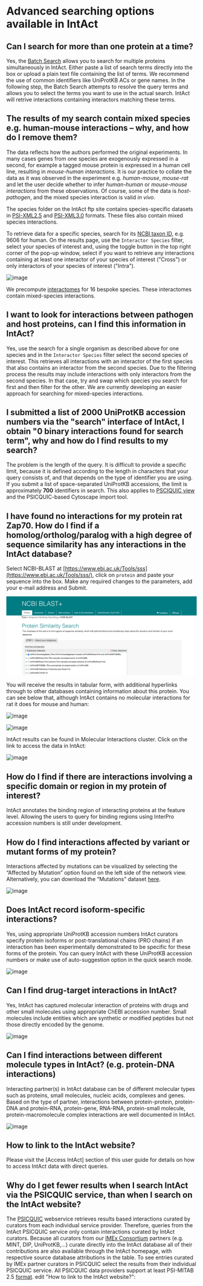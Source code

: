 # Advanced searching options available in IntAct


## Can I search for more than one protein at a time?

Yes, the [Batch Search](https://www.ebi.ac.uk/intact/home#batch-search) allows you to search for multiple proteins simultaneously in IntAct. Either paste a list of search terms directly into the box or upload a plain text file containing the list of terms. We recommend the use of common identifiers like UniProtKB ACs or gene names. In the following step, the Batch Search attempts to resolve the query terms and allows you to select the terms you want to use in the actual search. IntAct will retrive interactions containing interactors matching these terms.


## The results of my search contain mixed species e.g. human-mouse interactions – why, and how do I remove them?

The data reflects how the authors performed the original experiments. In many cases genes from one species are exogenously expressed in a second, for example a tagged mouse protein is expressed in a human cell line, resulting in _mouse-human_ _interactions_. It is our practice to collate the data as it was observed in the experiment e.g. _human-mouse_, _mouse-rat_ and let the user decide whether to infer _human-human_ or _mouse-mouse_ _interactions_ from these observations. Of course, some of the data is _host-pathogen_, and the mixed species interaction is valid _in vivo_.

The species folder on the IntAct ftp site contains species-specific datasets in [PSI-XML2.5](ftp://ftp.ebi.ac.uk/pub/databases/intact/current/psi25/species/) and [PSI-XML3.0](ftp://ftp.ebi.ac.uk/pub/databases/intact/current/psi30/species/) formats. These files also contain mixed species interactions.

To retrieve data for a specific species, search for its [NCBI taxon ID](https://www.uniprot.org/taxonomy/), e.g. 9606 for human. On the results page, use the `Interactor Species` filter, select your species of interest and, using the toggle button in the top right corner of the pop-up window, select if you want to retrieve any interactions containing at least one interactor of your species of interest ("Cross") or only interactors of your species of interest ("Intra").

![image](https://user-images.githubusercontent.com/10517124/132673663-5c46816a-ff28-4c1e-8639-e3a4971e2a1e.png)

We precompute [interactomes](https://www.ebi.ac.uk/intact/interactomes) for 16 bespoke species. These interactomes contain mixed-species interactions.


## I want to look for interactions between pathogen and host proteins, can I find this information in IntAct?

Yes, use the search for a single organism as described above for one species and in the `Interactor Species` filter select the second species of interest. This retrieves all interactions with an interactor of the first species that also contains an interactor from the second species. Due to the filtering process the results may include interactions with only interactors from the second species. In that case, try and swap which species you search for first and then filter for the other. We are currently developing an easier approach for searching for mixed-species interactions. 


## I submitted a list of 2000 UniProtKB accession numbers via the "search" interface of IntAct, I obtain "0 binary interactions found for search term", why and how do I find results to my search?

The problem is the length of the query. It is difficult to provide a specific limit, because it is defined according to the length in characters that your query consists of, and that depends on the type of identifier you are using. If you submit a list of space-separated UniProtKB accessions, the limit is approximately **700** identifiers in search. This also applies to [PSCIQUIC view](www.ebi.ac.uk/Tools/webservices/psicquic/view/main.xhtml) and the PSICQUIC-based Cytoscape import tool.


## I have found no interactions for my protein rat Zap70. How do I find if a homolog/ortholog/paralog with a high degree of sequence similarity has any interactions in the IntAct database?

Select NCBI-BLAST at [https://www.ebi.ac.uk/Tools/sss](https://www.ebi.ac.uk/Tools/sss/), click on `protein` and paste your sequence into the box. Make any required changes to the parameters, add your e-mail address and Submit.

![](../../.gitbook/assets/image.png)

You will receive the results in tabular form, with additional hyperlinks through to other databases containing information about this protein. You can see below that, although IntAct contains no molecular interactions for rat it does for mouse and human:

![image](https://user-images.githubusercontent.com/77560653/132332415-f1e3b27e-5c7d-4c97-a163-83f9f50f65f2.png)

![image](https://user-images.githubusercontent.com/77560653/132333470-954b0af3-25e7-4ab2-9f88-68614133307a.png)

IntAct results can be found in Molecular Interactions cluster. Click on the link to access the data in IntAct:

![image](https://user-images.githubusercontent.com/77560653/132332515-acd7ff82-bdea-427c-9581-88f8a2eeab2c.png)


## How do I find if there are interactions involving a specific domain or region in my protein of interest?

IntAct annotates the binding region of interacting proteins at the feature level. Allowing the users to query for binding regions using InterPro accession numbers is still under development.


## How do I find interactions affected by variant or mutant forms of my protein?

Interactions affected by mutations can be visualized by selecting the “Affected by Mutation” option found on the left side of the network view. Alternatively, you can download the “Mutations” dataset [here](https://www.ebi.ac.uk/intact/download#dataset_files).

![image](https://user-images.githubusercontent.com/77560653/132435272-dbd69e4a-38c6-45ce-90b2-aef6793a421c.png)


## Does IntAct record isoform-specific interactions?

Yes, using appropriate UniProtKB accession numbers IntAct curators specify protein isoforms or post-translational chains (PRO chains) if an interaction has been experimentally demonstrated to be specific for these forms of the protein. You can query IntAct with these UniProtKB accession numbers or make use of auto-suggestion option in the quick search mode.

![image](https://user-images.githubusercontent.com/77560653/132434908-58a995f3-875c-445c-bccd-57c679d6c393.png)


## Can I find drug-target interactions in IntAct?

Yes, IntAct has captured molecular interaction of proteins with drugs and other small molecules using appropriate ChEBI accession number. Small molecules include entities which are synthetic or modified peptides but not those directly encoded by the genome.

![image](https://user-images.githubusercontent.com/77560653/132433884-41bc3285-2c69-4855-b822-82d82d37e859.png)


## Can I find interactions between different molecule types in IntAct? (e.g. protein-DNA interactions)

Interacting partner(s) in IntAct database can be of different molecular types such as proteins, small molecules, nucleic acids, complexes and genes. Based on the type of partner, interactions between protein-protein, protein-DNA and protein-RNA, protein-gene, RNA-RNA, protein-small molecule, protein-macromolecule complex interactions are well documented in IntAct.

![image](https://user-images.githubusercontent.com/77560653/132434006-7b5636cb-d04f-4c84-b2ea-5ec99e12899b.png)


## How to link to the IntAct website?

Please visit the [Access IntAct] section of this user guide for details on how to access IntAct data with direct queries. 


## Why do I get fewer results when I search IntAct via the PSICQUIC service, than when I search on the IntAct website?

The [PSICQUIC](http://www.ebi.ac.uk/Tools/webservices/psicquic/view/main.xhtml) webservice retrieves results based interactions curated by curators from each individual service provider. Therefore, queries from the IntAct PSICQUIC service only contain interactions curated by IntAct curators. Because all curators from our [IMEx Consortium](http://www.imexconsortium.org/) partners (e.g. MINT, DIP, UniProtKB,...) curate directly into the IntAct database all of their contributions are also available through the IntAct homepage, with respective source database attributions in the table. To see entries curated by IMEx partner curators in PSICQUIC select the results from their individual PSICQUIC service. All PSICQUIC data providers support at least PSI-MITAB 2.5 [format](https://www.ebi.ac.uk/intact/documentation/user-guide#definitions_formats).
edit "How to link to the IntAct website?":

